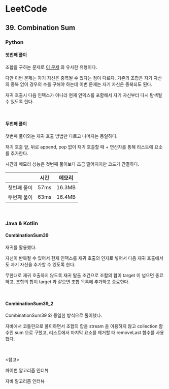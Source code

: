 # LeetCode

## 39. Combination Sum

### Python

#### 첫번째 풀이

조합을 구하는 문제로 [이 문제](https://leetcode.com/problems/combinations/) 와 유사한 유형이다.

다만 이번 문제는 자기 자신은 중복될 수 있다는 점이 다르다. 기존의 조합은 자기 자신의 중복 없이 경우의 수를 구해야 하는데 이번 문제는 자기 자신은 중복되도 된다.

재귀 호출시 다음 인덱스가 아니라 현재 인덱스를 포함해서 자기 자신부터 다시 탐색될 수 있도록 한다.

<br>

#### 두번째 풀이

첫번째 풀이와는 재귀 호출 방법만 다르고 나머지는 동일하다.

재귀 호출 앞, 뒤로 append, pop 없이 재귀 호출할 때 + 연산자를 통해 리스트에 요소를 추가한다.

시간과 메모리 성능은 첫번째 풀이보다 조금 떨어지지만 코드가 간결하다.

|        | 시간   | 메모리    |
| ------ | ---- | ------ |
| 첫번째 풀이 | 57ms | 16.3MB |
| 두번째 풀이 | 63ms | 16.4MB |

<br>

### Java & Kotlin

#### CombinationSum39

재귀를 활용했다.

자신이 반복될 수 있어서 현재 인덱스를 재귀 호출의 인자로 넣어서 다음 재귀 호출에서도 자기 자신을 추가할 수 있도록 한다. 

무한대로 재귀 호출하지 않도록 재귀 탈출 조건으로 조합의 합이 target 이 넘으면 종료하고, 조합의 합이 target 과 같으면 조합 목록에 추가하고 종료한다.

<br>

#### CombinationSum39_2

CombinationSum39 와 동일한 방식으로 풀이했다.

자바에서 코틀린으로 풀이하면서 조합의 합을 stream 을 이용하지 않고 collection 함수인 sum 으로 구했고, 리스트에서 마지막 요소를 제거할 때 removeLast 함수를 사용했다.

<br>

<참고>

파이썬 알고리즘 인터뷰

자바 알고리즘 인터뷰